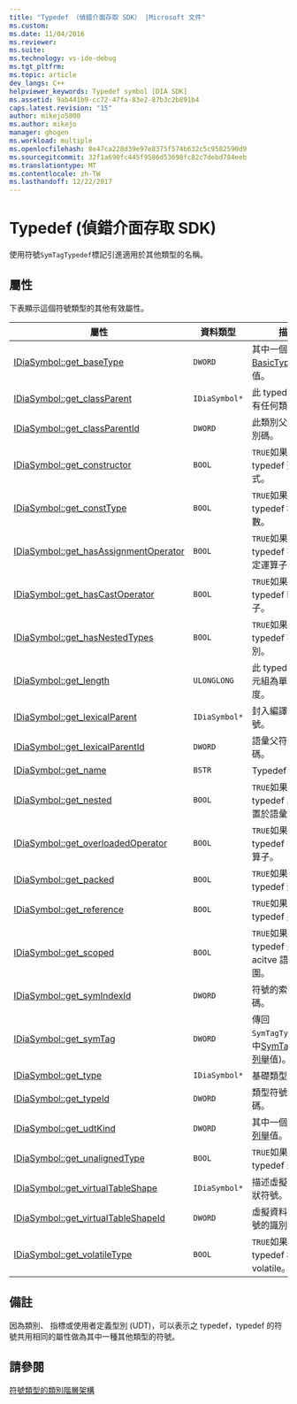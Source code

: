 ```yaml
---
title: "Typedef （偵錯介面存取 SDK） |Microsoft 文件"
ms.custom: 
ms.date: 11/04/2016
ms.reviewer: 
ms.suite: 
ms.technology: vs-ide-debug
ms.tgt_pltfrm: 
ms.topic: article
dev_langs: C++
helpviewer_keywords: Typedef symbol [DIA SDK]
ms.assetid: 9ab441b9-cc72-47fa-83e2-87b3c2b891b4
caps.latest.revision: "15"
author: mikejo5000
ms.author: mikejo
manager: ghogen
ms.workload: multiple
ms.openlocfilehash: 8e47ca228d39e97e8375f574b632c5c9582590d9
ms.sourcegitcommit: 32f1a690fc445f9586d53698fc82c7debd784eeb
ms.translationtype: MT
ms.contentlocale: zh-TW
ms.lasthandoff: 12/22/2017
---
```

# <a name="typedef-debug-interface-access-sdk"></a>Typedef (偵錯介面存取 SDK)
使用符號`SymTagTypedef`標記引進適用於其他類型的名稱。  
  
## <a name="properties"></a>屬性  
 下表顯示這個符號類型的其他有效屬性。  
  
|屬性|資料類型|描述|  
|--------------|---------------|-----------------|  
|[IDiaSymbol::get_baseType](../../debugger/debug-interface-access/idiasymbol-get-basetype.md)|`DWORD`|其中一個[BasicType 列舉](../../debugger/debug-interface-access/basictype.md)值。|  
|[IDiaSymbol::get_classParent](../../debugger/debug-interface-access/idiasymbol-get-classparent.md)|`IDiaSymbol*`|此 typedef，如果有任何類別父系。|  
|[IDiaSymbol::get_classParentId](../../debugger/debug-interface-access/idiasymbol-get-classparentid.md)|`DWORD`|此類別父符號的識別碼。|  
|[IDiaSymbol::get_constructor](../../debugger/debug-interface-access/idiasymbol-get-constructor.md)|`BOOL`|`TRUE`如果這個 typedef 建構函式。|  
|[IDiaSymbol::get_constType](../../debugger/debug-interface-access/idiasymbol-get-consttype.md)|`BOOL`|`TRUE`如果此 typedef 標示為常數。|  
|[IDiaSymbol::get_hasAssignmentOperator](../../debugger/debug-interface-access/idiasymbol-get-hasassignmentoperator.md)|`BOOL`|`TRUE`如果這個 typedef 有一個設定運算子。|  
|[IDiaSymbol::get_hasCastOperator](../../debugger/debug-interface-access/idiasymbol-get-hascastoperator.md)|`BOOL`|`TRUE`如果這個 typedef 轉型運算子。|  
|[IDiaSymbol::get_hasNestedTypes](../../debugger/debug-interface-access/idiasymbol-get-hasnestedtypes.md)|`BOOL`|`TRUE`如果這個 typedef 有巢狀型別。|  
|[IDiaSymbol::get_length](../../debugger/debug-interface-access/idiasymbol-get-length.md)|`ULONGLONG`|此 typedef，以位元組為單位的長度。|  
|[IDiaSymbol::get_lexicalParent](../../debugger/debug-interface-access/idiasymbol-get-lexicalparent.md)|`IDiaSymbol*`|封入編譯模組的符號。|  
|[IDiaSymbol::get_lexicalParentId](../../debugger/debug-interface-access/idiasymbol-get-lexicalparentid.md)|`DWORD`|語彙父符號的識別碼。|  
|[IDiaSymbol::get_name](../../debugger/debug-interface-access/idiasymbol-get-name.md)|`BSTR`|Typedef 名稱。|  
|[IDiaSymbol::get_nested](../../debugger/debug-interface-access/idiasymbol-get-nested.md)|`BOOL`|`TRUE`如果此 typedef 巢狀方式置於語彙範圍。|  
|[IDiaSymbol::get_overloadedOperator](../../debugger/debug-interface-access/idiasymbol-get-overloadedoperator.md)|`BOOL`|`TRUE`如果這個 typedef 多載的運算子。|  
|[IDiaSymbol::get_packed](../../debugger/debug-interface-access/idiasymbol-get-packed.md)|`BOOL`|`TRUE`如果此 typedef 封裝。|  
|[IDiaSymbol::get_reference](../../debugger/debug-interface-access/idiasymbol-get-reference.md)|`BOOL`|`TRUE`如果此 typedef 是參考。|  
|[IDiaSymbol::get_scoped](../../debugger/debug-interface-access/idiasymbol-get-scoped.md)|`BOOL`|`TRUE`如果此 typedef 是 acitve 語彙範圍。|  
|[IDiaSymbol::get_symIndexId](../../debugger/debug-interface-access/idiasymbol-get-symindexid.md)|`DWORD`|符號的索引識別碼。|  
|[IDiaSymbol::get_symTag](../../debugger/debug-interface-access/idiasymbol-get-symtag.md)|`DWORD`|傳回`SymTagTypedef`(其中[SymTagEnum 列舉](../../debugger/debug-interface-access/symtagenum.md)值)。|  
|[IDiaSymbol::get_type](../../debugger/debug-interface-access/idiasymbol-get-type.md)|`IDiaSymbol*`|基礎類型的符號。|  
|[IDiaSymbol::get_typeId](../../debugger/debug-interface-access/idiasymbol-get-typeid.md)|`DWORD`|類型符號的識別碼。|  
|[IDiaSymbol::get_udtKind](../../debugger/debug-interface-access/idiasymbol-get-udtkind.md)|`DWORD`|其中一個[UdtKind 列舉](../../debugger/debug-interface-access/udtkind.md)值。|  
|[IDiaSymbol::get_unalignedType](../../debugger/debug-interface-access/idiasymbol-get-unalignedtype.md)|`BOOL`|`TRUE`如果這個 typedef 未對齊。|  
|[IDiaSymbol::get_virtualTableShape](../../debugger/debug-interface-access/idiasymbol-get-virtualtableshape.md)|`IDiaSymbol*`|描述虛擬資料表形狀符號。|  
|[IDiaSymbol::get_virtualTableShapeId](../../debugger/debug-interface-access/idiasymbol-get-virtualtableshapeid.md)|`DWORD`|虛擬資料表圖形符號的識別碼。|  
|[IDiaSymbol::get_volatileType](../../debugger/debug-interface-access/idiasymbol-get-volatiletype.md)|`BOOL`|`TRUE`如果這個 typedef 標記為 volatile。|  
  
## <a name="remarks"></a>備註  
 因為類別、 指標或使用者定義型別 (UDT)，可以表示之 typedef，typedef 的符號共用相同的屬性做為其中一種其他類型的符號。  
  
## <a name="see-also"></a>請參閱  
 [符號類型的類別階層架構](../../debugger/debug-interface-access/class-hierarchy-of-symbol-types.md)
